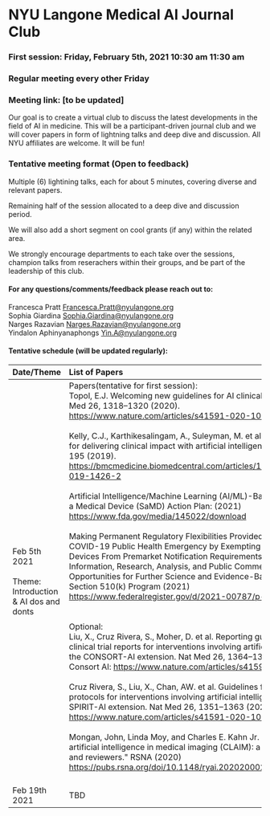 # NYU Langone Medical AI Journal Club

### First session: Friday, February 5th, 2021 10:30 am 11:30 am
### Regular meeting every other Friday
### Meeting link: [to be updated]

Our goal is to create a virtual club to discuss the latest developments in the field of AI in medicine.
This will be a participant-driven journal club and we will cover papers in form of lightning talks and deep dive and discussion. 
All NYU affiliates are welcome. It will be fun!

### Tentative meeting format (Open to feedback)
Multiple (6) lightining talks, each for about 5 minutes, covering diverse and relevant papers.

Remaining half of the session allocated to a deep dive and discussion period.

We will also add a short segment on cool grants (if any) within the related area.

We strongly encourage departments to each take over the sessions, champion talks from reserachers within their groups, and be part of the leadership of this club. 

#### For any questions/comments/feedback please reach out to:
Francesca Pratt  Francesca.Pratt@nyulangone.org<br>
Sophia Giardina  Sophia.Giardina@nyulangone.org<br>
Narges Razavian Narges.Razavian@nyulangone.org<br>
Yindalon Aphinyanaphongs Yin.A@nyulangone.org<br>

#### Tentative schedule (will be updated regularly):

| Date/Theme  | List of Papers  |
:- | :-----------| 
Feb 5th 2021 <br><br> Theme:<br> Introduction & AI dos and donts  |  Papers(tentative for first session): <br>Topol, E.J. Welcoming new guidelines for AI clinical research. Nat Med 26, 1318–1320 (2020).<br>https://www.nature.com/articles/s41591-020-1042-x <br><br>Kelly, C.J., Karthikesalingam, A., Suleyman, M. et al. Key challenges for delivering clinical impact with artificial intelligence. BMC Med 17, 195 (2019).<br>https://bmcmedicine.biomedcentral.com/articles/10.1186/s12916-019-1426-2 <br><br> Artificial Intelligence/Machine Learning (AI/ML)-Based. Software as a Medical Device (SaMD) Action Plan: (2021) https://www.fda.gov/media/145022/download <br><br> Making Permanent Regulatory Flexibilities Provided During the COVID-19 Public Health Emergency by Exempting Certain Medical Devices From Premarket Notification Requirements; Request for Information, Research, Analysis, and Public Comment on Opportunities for Further Science and Evidence-Based Reform of Section 510(k) Program (2021) <br> https://www.federalregister.gov/d/2021-00787/p-64 <br><br><br> Optional:<br> Liu, X., Cruz Rivera, S., Moher, D. et al. Reporting guidelines for clinical trial reports for interventions involving artificial intelligence: the CONSORT-AI extension. Nat Med 26, 1364–1374 (2020). <br> Consort AI: https://www.nature.com/articles/s41591-020-1034-x <br><br> Cruz Rivera, S., Liu, X., Chan, AW. et al. Guidelines for clinical trial protocols for interventions involving artificial intelligence: the SPIRIT-AI extension. Nat Med 26, 1351–1363 (2020). <br> https://www.nature.com/articles/s41591-020-1037-7 <br><br> Mongan, John, Linda Moy, and Charles E. Kahn Jr. "Checklist for artificial intelligence in medical imaging (CLAIM): a guide for authors and reviewers." RSNA (2020)<br>https://pubs.rsna.org/doi/10.1148/ryai.2020200029 <br><br>  |
| Feb 19th 2021 |  TBD   |

